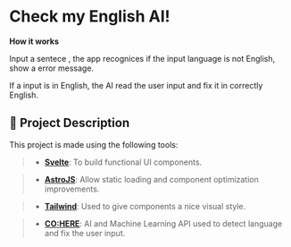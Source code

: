 # Check my English AI!
 **How it works** 
 
 
 
Input a sentece , the app recognices if the input language is not English, show a error message.   

If a input is in English, the AI read the user input and fix it in correctly English.

## 🚀 Project Description
This project is made using the following tools:  
>- [**Svelte**](https://svelte.dev/): To build functional UI components.       

>- [**AstroJS**](https://astro.build/): Allow static loading and component optimization improvements.        

>- [**Tailwind**](https://tailwindcss.com/): Used to give components a nice visual style. 

>- [**CO:HERE**](https://cohere.ai/): AI and Machine Learning API used to detect language and fix the user input.


